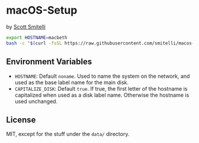 # macOS-Setup

by [Scott Smitelli](mailto:scott@smitelli.com)

```bash
export HOSTNAME=macbeth
bash -c "$(curl -fsSL https://raw.githubusercontent.com/smitelli/macos-setup/HEAD/setup.sh)"
```

## Environment Variables

* `HOSTNAME`: Default `noname`. Used to name the system on the network, and used as the base label name for the main disk.
* `CAPITALIZE_DISK`: Default `true`. If true, the first letter of the hostname is capitalized when used as a disk label name. Otherwise the hostname is used unchanged.

## License

MIT, except for the stuff under the `data/` directory.
